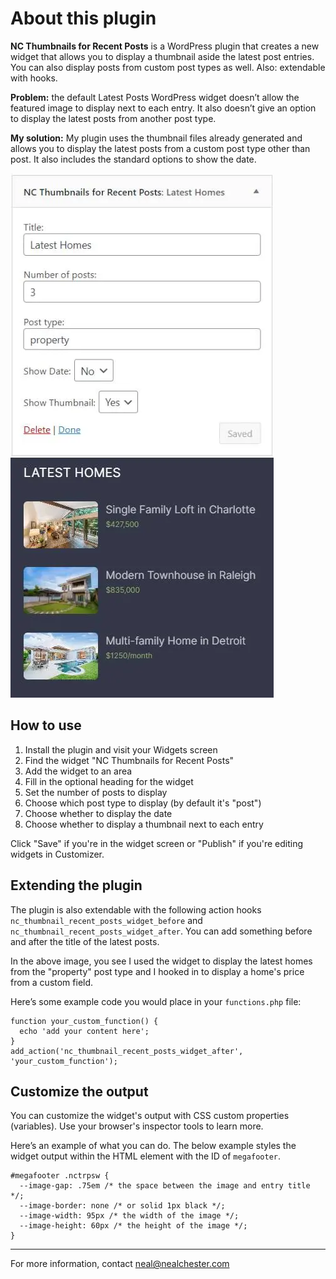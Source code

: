 # About this plugin

**NC Thumbnails for Recent Posts** is a WordPress plugin that creates a new widget that allows you to display a thumbnail aside the latest post entries. You can also display posts from custom post types as well. Also: extendable with hooks.

**Problem:** the default Latest Posts WordPress widget doesn’t allow the featured image to display next to each entry. It also doesn’t give an option to display the latest posts from another post type.

**My solution:** My plugin uses the thumbnail files already generated and allows you to display the latest posts from a custom post type other than post. It also includes the standard options to show the date.

![An example of the widget interface and output](widget.webp "An example of the widget interface and output")

## How to use

1. Install the plugin and visit your Widgets screen 
2. Find the widget "NC Thumbnails for Recent Posts"
3. Add the widget to an area
4. Fill in the optional heading for the widget
5. Set the number of posts to display
6. Choose which post type to display (by default it's "post")
7. Choose whether to display the date
8. Choose whether to display a thumbnail next to each entry

Click "Save" if you're in the widget screen or "Publish" if you're editing widgets in Customizer.

## Extending the plugin

The plugin is also extendable with the following action hooks `nc_thumbnail_recent_posts_widget_before` and `nc_thumbnail_recent_posts_widget_after`. You can add something before and after the title of the latest posts. 

In the above image, you see I used the widget to display the latest homes from the "property" post type and I hooked in to display a home's price from a custom field.

Here’s some example code you would place in your `functions.php` file:

    function your_custom_function() {
      echo 'add your content here'; 
    } 
    add_action('nc_thumbnail_recent_posts_widget_after', 'your_custom_function');

## Customize the output

You can customize the widget's output with CSS custom properties (variables). Use your browser's inspector tools to learn more.

Here’s an example of what you can do. The below example styles the widget output within the HTML element with the ID of `megafooter`.

    #megafooter .nctrpsw {
      --image-gap: .75em /* the space between the image and entry title */;
      --image-border: none /* or solid 1px black */;
      --image-width: 95px /* the width of the image */;
      --image-height: 60px /* the height of the image */;
    }

***

For more information, contact neal@nealchester.com    